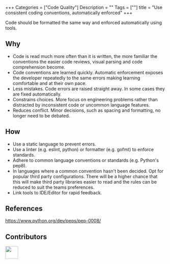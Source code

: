 +++
Categories = ["Code Quality"]
Description = ""
Tags = [""]
title = "Use consistent coding conventions, automatically enforced"
+++

Code should be formatted the same way and enforced automatically using tools.

## Why

* Code is read much more often than it is written, the more familiar the conventions the easier code reviews, visual parsing and code comprehension become.
* Code conventions are learned quickly. Automatic enforcement exposes the developer repeatedly to the same errors making learning comfortable and at their own pace.
* Less mistakes. Code errors are raised straight away. In some cases they are fixed automatically.
* Constrains choices. More focus on engineering problems rather than distracted by inconsistent code or uncommon language features.
* Reduces conflict. Minor decisions, such as spacing and formatting, no longer need to be debated.

## How

* Use a static language to prevent errors.
* Use a linter (e.g. eslint, python) or formatter (e.g. gofmt) to enforce standards.
* Adhere to common language conventions or standards (e.g. Python's pep8).
* In languages where a common convention hasn't been decided. Opt for popular third party configurations. There will be a higher chance that this will make third party libraries easier to read and the rules can be reduced to suit the teams preferences.
* Link tools to IDE/Editor for rapid feedback.


[//]: # "## Content"

[//]: # "Code is read much more often than it is written. So it should be that care it taken "

[//]: # "Consistent code helps everyone on the team by reducing. "

[//]: # "1. Show autofixing functionlity is eslint."

[//]: # "It is significantly harder as a team to decide on possibly unknown individual rules from scratch and build your own standard."

[//]: # "Gofmt's style is no one's favorite, yet gofmt is everyone's favorite."


## References

https://www.python.org/dev/peps/pep-0008/

## Contributors

<a class="contributor" alt="Adam Craven" href="https://github.com/adamcraven">
  <img src="https://github.com/adamcraven.png?size=80" width="40">
</a>
